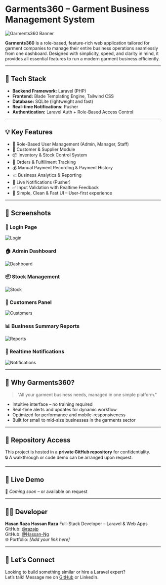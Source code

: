 <!-- <p align="center"><a href="https://laravel.com" target="_blank"><img src="https://raw.githubusercontent.com/laravel/art/master/logo-lockup/5%20SVG/2%20CMYK/1%20Full%20Color/laravel-logolockup-cmyk-red.svg" width="400" alt="Laravel Logo"></a></p>

<p align="center">
<a href="https://github.com/laravel/framework/actions"><img src="https://github.com/laravel/framework/workflows/tests/badge.svg" alt="Build Status"></a>
<a href="https://packagist.org/packages/laravel/framework"><img src="https://img.shields.io/packagist/dt/laravel/framework" alt="Total Downloads"></a>
<a href="https://packagist.org/packages/laravel/framework"><img src="https://img.shields.io/packagist/v/laravel/framework" alt="Latest Stable Version"></a>
<a href="https://packagist.org/packages/laravel/framework"><img src="https://img.shields.io/packagist/l/laravel/framework" alt="License"></a>
</p>

## About Laravel

Laravel is a web application framework with expressive, elegant syntax. We believe development must be an enjoyable and creative experience to be truly fulfilling. Laravel takes the pain out of development by easing common tasks used in many web projects, such as:

- [Simple, fast routing engine](https://laravel.com/docs/routing).
- [Powerful dependency injection container](https://laravel.com/docs/container).
- Multiple back-ends for [session](https://laravel.com/docs/session) and [cache](https://laravel.com/docs/cache) storage.
- Expressive, intuitive [database ORM](https://laravel.com/docs/eloquent).
- Database agnostic [schema migrations](https://laravel.com/docs/migrations).
- [Robust background job processing](https://laravel.com/docs/queues).
- [Real-time event broadcasting](https://laravel.com/docs/broadcasting).

Laravel is accessible, powerful, and provides tools required for large, robust applications.

## Learning Laravel

Laravel has the most extensive and thorough [documentation](https://laravel.com/docs) and video tutorial library of all modern web application frameworks, making it a breeze to get started with the framework.

You may also try the [Laravel Bootcamp](https://bootcamp.laravel.com), where you will be guided through building a modern Laravel application from scratch.

If you don't feel like reading, [Laracasts](https://laracasts.com) can help. Laracasts contains thousands of video tutorials on a range of topics including Laravel, modern PHP, unit testing, and JavaScript. Boost your skills by digging into our comprehensive video library.

## Laravel Sponsors

We would like to extend our thanks to the following sponsors for funding Laravel development. If you are interested in becoming a sponsor, please visit the [Laravel Partners program](https://partners.laravel.com).

### Premium Partners

- **[Vehikl](https://vehikl.com/)**
- **[Tighten Co.](https://tighten.co)**
- **[WebReinvent](https://webreinvent.com/)**
- **[Kirschbaum Development Group](https://kirschbaumdevelopment.com)**
- **[64 Robots](https://64robots.com)**
- **[Curotec](https://www.curotec.com/services/technologies/laravel/)**
- **[Cyber-Duck](https://cyber-duck.co.uk)**
- **[DevSquad](https://devsquad.com/hire-laravel-developers)**
- **[Jump24](https://jump24.co.uk)**
- **[Redberry](https://redberry.international/laravel/)**
- **[Active Logic](https://activelogic.com)**
- **[byte5](https://byte5.de)**
- **[OP.GG](https://op.gg)**

## Contributing

Thank you for considering contributing to the Laravel framework! The contribution guide can be found in the [Laravel documentation](https://laravel.com/docs/contributions).

## Code of Conduct

In order to ensure that the Laravel community is welcoming to all, please review and abide by the [Code of Conduct](https://laravel.com/docs/contributions#code-of-conduct).

## Security Vulnerabilities

If you discover a security vulnerability within Laravel, please send an e-mail to Taylor Otwell via [taylor@laravel.com](mailto:taylor@laravel.com). All security vulnerabilities will be promptly addressed.

## License

The Laravel framework is open-sourced software licensed under the [MIT license](https://opensource.org/licenses/MIT). -->

# Garments360 – Garment Business Management System

![Garments360 Banner](https://images.unsplash.com/photo-1605902711622-cfb43c4437d1?fit=crop&w=1200&q=80)

**Garments360** is a role-based, feature-rich web application tailored for garment companies to manage their entire business operations seamlessly from one dashboard. Designed with simplicity, speed, and clarity in mind, it provides all essential features to run a modern garment business efficiently.

---

## 🚀 Tech Stack

- **Backend Framework:** Laravel (PHP)
- **Frontend:** Blade Templating Engine, Tailwind CSS
- **Database:** SQLite (lightweight and fast)
- **Real-time Notifications:** Pusher
- **Authentication:** Laravel Auth + Role-Based Access Control

---

## 💡 Key Features

- 🔐 Role-Based User Management (Admin, Manager, Staff)
- 👥 Customer & Supplier Module
- 📦 Inventory & Stock Control System
- 📑 Orders & Fulfillment Tracking
- 💰 Manual Payment Recording & Payment History
- 📈 Business Analytics & Reporting
- 🔔 Live Notifications (Pusher)
- ✅ Input Validation with Realtime Feedback
- 🧼 Simple, Clean & Fast UI – User-first experience

---

## 📸 Screenshots

### 🔐 Login Page
![Login](https://images.unsplash.com/photo-1581093588401-054c4a5c6f49?fit=crop&w=800&q=80)

### 🏠 Admin Dashboard
![Dashboard](https://images.unsplash.com/photo-1631604984237-7b6fa32b8ae4?fit=crop&w=800&q=80)

### 📦 Stock Management
![Stock](https://images.unsplash.com/photo-1581091870622-2994f2107c6f?fit=crop&w=800&q=80)

### 👥 Customers Panel
![Customers](https://images.unsplash.com/photo-1603570412341-d670d50c30f1?fit=crop&w=800&q=80)

### 📊 Business Summary Reports
![Reports](https://images.unsplash.com/photo-1587620962725-abab7fe55159?fit=crop&w=800&q=80)

### 🔔 Realtime Notifications
![Notifications](https://images.unsplash.com/photo-1521737604893-d14cc237f11d?fit=crop&w=800&q=80)

---

## 🌟 Why Garments360?

> "All your garment business needs, managed in one simple platform."

- Intuitive interface – no training required
- Real-time alerts and updates for dynamic workflow
- Optimized for performance and mobile-responsiveness
- Built for small to mid-size businesses in the garments sector

---

## 📂 Repository Access

This project is hosted in a **private GitHub repository** for confidentiality.  
🔒 A walkthrough or code demo can be arranged upon request.

---

## 🔗 Live Demo
🚧 *Coming soon* – or available on request

---

## 👨‍💻 Developer

**Hasan Raza**    **Hassan Raza**
Full-Stack Developer – Laravel & Web Apps  
GitHub: [@razajp](https://github.com/razajp)  
GitHub: [@Hassan-Ng](https://github.com/hassan-ng)  
🌐 Portfolio: *[Add your link here]*

---

## 💬 Let’s Connect

Looking to build something similar or hire a Laravel expert?  
Let’s talk! Message me on [GitHub](https://github.com/razajp) or LinkedIn.
